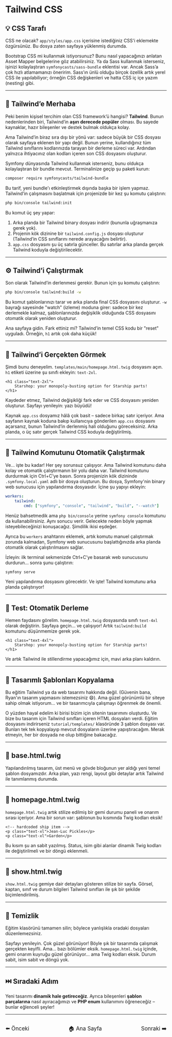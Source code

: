 # Tailwind CSS

## 💡 CSS Tarafı

CSS ne olacak? `app/styles/app.css` içerisine istediğiniz CSS'i eklemekte özgürsünüz. Bu dosya zaten sayfaya yüklenmiş durumda.

Bootstrap CSS mi kullanmak istiyorsunuz? Bunu nasıl yapacağınızı anlatan Asset Mapper belgelerine göz atabilirsiniz. Ya da Sass kullanmak isterseniz, işinizi kolaylaştıran `symfonycasts/sass-bundle` eklentisi var. Ancak Sass’a çok hızlı atlamamanızı öneririm. Sass’ın ünlü olduğu birçok özellik artık yerel CSS ile yapılabiliyor; örneğin CSS değişkenleri ve hatta CSS iç içe yazım (nesting) gibi.

---

## 💖 Tailwind’e Merhaba

Peki benim kişisel tercihim olan CSS framework’ü hangisi? **Tailwind**. Bunun nedenlerinden biri, Tailwind’in **aşırı derecede popüler** olması. Bu sayede kaynaklar, hazır bileşenler ve destek bulmak oldukça kolay.

Ama Tailwind’in biraz sıra dışı bir yönü var: sadece büyük bir CSS dosyası olarak sayfaya eklenen bir yapı değil. Bunun yerine, kullandığınız tüm Tailwind sınıflarını kodlarınızda tarayan bir derleme süreci var. Ardından yalnızca ihtiyacınız olan kodları içeren son CSS dosyasını oluşturur.

Symfony dünyasında Tailwind kullanmak isterseniz, bunu oldukça kolaylaştıran bir bundle mevcut. Terminalinize geçip şu paketi kurun:

```bash
composer require symfonycasts/tailwind-bundle
```

Bu tarif, yeni bundle'ı etkinleştirmek dışında başka bir işlem yapmaz. Tailwind’in çalışmasını başlatmak için projenizde bir kez şu komutu çalıştırın:

```bash
php bin/console tailwind:init
```

Bu komut üç şey yapar:

1. Arka planda bir Tailwind binary dosyası indirir (bununla uğraşmanıza gerek yok).
2. Projenin kök dizinine bir `tailwind.config.js` dosyası oluşturur (Tailwind’in CSS sınıflarını nerede arayacağını belirtir).
3. `app.css` dosyasını şu üç satırla günceller. Bu satırlar arka planda gerçek Tailwind koduyla değiştirilecektir.

---

## ⚙️ Tailwind’i Çalıştırmak

Son olarak Tailwind’in derlenmesi gerekir. Bunun için şu komutu çalıştırın:

```bash
php bin/console tailwind:build -w
```

Bu komut şablonlarınızı tarar ve arka planda final CSS dosyasını oluşturur. `-w` bayrağı sayesinde "watch" (izleme) moduna girer: sadece bir kez derlemekle kalmaz, şablonlarınızda değişiklik olduğunda CSS dosyasını otomatik olarak yeniden oluşturur.

Ana sayfaya gidin. Fark ettiniz mi? Tailwind’in temel CSS kodu bir "reset" uyguladı. Örneğin, `h1` artık çok daha küçük!

---

## 👀 Tailwind’i Gerçekten Görmek

Şimdi bunu deneyelim. `templates/main/homepage.html.twig` dosyasını açın. `h1` etiketi üzerine şu sınıfı ekleyin: `text-2xl`.

```twig
<h1 class="text-2xl">
    Starshop: your monopoly-busting option for Starship parts!
</h1>
```

Kaydeder etmez, Tailwind değişikliği fark eder ve CSS dosyasını yeniden oluşturur. Sayfayı yenileyin: yazı büyüdü!

Kaynak `app.css` dosyamız hâlâ çok basit – sadece birkaç satır içeriyor. Ama sayfanın kaynak koduna bakıp kullanıcıya gönderilen `app.css` dosyasını açarsanız, bunun Tailwind’in derlenmiş hali olduğunu göreceksiniz. Arka planda, o üç satır gerçek Tailwind CSS koduyla değiştirilmiş.

---

## 🔁 Tailwind Komutunu Otomatik Çalıştırmak

Ve... işte bu kadar! Her şey sorunsuz çalışıyor. Ama Tailwind komutunu daha kolay ve otomatik çalıştırmanın bir yolu daha var. Tailwind komutunu durdurmak için Ctrl+C’ye basın. Sonra projenizin kök dizininde `.symfony.local.yaml` adlı bir dosya oluşturun. Bu dosya, Symfony'nin binary web sunucusu için yapılandırma dosyasıdır. İçine şu yapıyı ekleyin:

```yaml
workers:
    tailwind:
        cmd: ["symfony", "console", "tailwind", "build", "--watch"]
```

Henüz bahsetmedik ama `php bin/console` yerine `symfony console` komutunu da kullanabilirsiniz. Aynı sonucu verir. Gelecekte neden böyle yapmak isteyebileceğinizi konuşacağız. Şimdilik ikisi eşdeğer.

Ayrıca bu `workers` anahtarını eklemek, artık komutu manuel çalıştırmak zorunda kalmadan, Symfony web sunucusunu başlattığınızda arka planda otomatik olarak çalıştırılmasını sağlar.

İzleyin: ilk terminal sekmenizde Ctrl+C’ye basarak web sunucusunu durdurun... sonra şunu çalıştırın:

```bash
symfony serve
```

Yeni yapılandırma dosyasını görecektir. Ve işte! Tailwind komutunu arka planda çalıştırıyor!

---

## 🧪 Test: Otomatik Derleme

Hemen faydasını görelim. `homepage.html.twig` dosyasında sınıfı `text-4xl` olarak değiştirin. Sayfaya geçin... ve çalışıyor! Artık `tailwind:build` komutunu düşünmemize gerek yok.

```twig
<h1 class="text-4xl">
    Starshop: your monopoly-busting option for Starship parts!
</h1>
```

Ve artık Tailwind ile stillendirme yapacağımız için, mavi arka planı kaldırın.

---

## 🎨 Tasarımlı Şablonları Kopyalama

Bu eğitim Tailwind ya da web tasarımı hakkında değil. (Güvenin bana, Ryan'ın tasarım yapmasını istemezsiniz 😄). Ama güzel görünümlü bir siteye sahip olmak istiyorum... ve bir tasarımcıyla çalışmayı öğrenmek de önemli.

O yüzden hayal edelim ki birisi bizim için sitenin tasarımını oluşturdu. Ve bize bu tasarım için Tailwind sınıfları içeren HTML dosyaları verdi. Eğitim dosyasını indirirseniz `tutorial/templates/` klasöründe 3 şablon dosyası var. Bunları tek tek kopyalayıp mevcut dosyaların üzerine yapıştıracağım. Merak etmeyin, her bir dosyada ne olup bittiğine bakacağız.

---

## 🧱 base.html.twig

Yapılandırılmış tasarım, üst menü ve gövde bloğunun yer aldığı yeni temel şablon dosyamızdır. Arka plan, yazı rengi, layout gibi detaylar artık Tailwind ile tanımlanmış durumda.

---

## 🚀 homepage.html.twig

`homepage.html.twig` artık stilize edilmiş bir gemi durumu paneli ve onarım sırası içeriyor. Ama bir sorun var: şablonun bu kısmında Twig kodları eksik!

```twig
<!-- hardcoded ship item -->
<p class="text-xl">Jean-Luc Pickles</p>
<p class="text-xl">Garden</p>
```

Bu kısım şu an sabit yazılmış. Status, isim gibi alanlar dinamik Twig kodları ile değiştirilmeli ve bir döngü eklenmeli.

---

## 🚢 show\.html.twig

`show.html.twig` gemiye dair detayları gösteren stilize bir sayfa. Görsel, kaptan, sınıf ve durum bilgileri Tailwind sınıfları ile şık bir şekilde biçimlendirilmiş.

---

## 🧼 Temizlik

Eğitim klasörünü tamamen silin; böylece yanlışlıkla oradaki dosyaları düzenlemezsiniz.

Sayfayı yenileyin. Çok güzel görünüyor! Böyle şık bir tasarımda çalışmak gerçekten keyifli. Ama... bazı bölümler eksik. `homepage.html.twig` içinde, gemi onarım kuyruğu güzel görünüyor... ama Twig kodları eksik. Durum sabit, isim sabit ve döngü yok.

---

## ⏭️ Sıradaki Adım

Yeni tasarımı **dinamik hale getireceğiz**. Ayrıca bileşenleri **şablon parçalarına** nasıl ayıracağımızı ve **PHP enum** kullanımını öğreneceğiz – bunlar eğlenceli şeyler!

---

<div style="display: flex; justify-content: space-between; align-items: center; margin-top: 32px;">
    <a href="./13.CSS & JavaScript with Asset Mapper.md" title="Önceki" style="text-decoration: none; font-size: 1.2em;">⬅️ Önceki</a>
    <a href="../README.md" title="Ana Sayfa" style="text-decoration: none; font-size: 1.2em;">🏠 Ana Sayfa</a>
    <a href="./15_Twig Partials & for Loops.md" title="Sonraki" style="text-decoration: none; font-size: 1.2em;">Sonraki ➡️</a>
</div>
